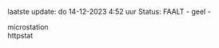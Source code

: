 laatste update: 
do 14-12-2023  4:52   uur 
Status: FAALT - geel - 
<div class="service R">microstation</div><div class="service G">httpstat</div>